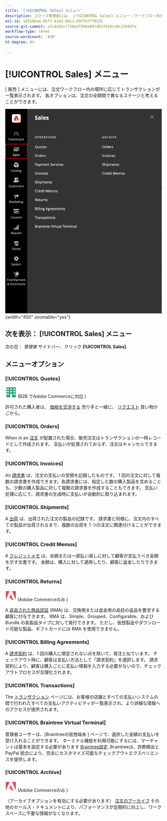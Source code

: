 ```yaml
---
title: '[!UICONTROL Sales] メニュー'
description: コマース管理者には、 [!UICONTROL Sales] メニュー：ワークフロー内の場所に従って注文を処理するためのツールにアクセスできます。
exl-id: 105106a4-85f7-4143-8411-69ff67ff9331
source-git-commit: a7c6203cf738e3fb9be887d637010ca9c155937a
workflow-type: tm+mt
source-wordcount: '439'
ht-degree: 0%

---
```


# [!UICONTROL Sales] メニュー

[ 販売 ] メニューには、注文ワークフロー内の場所に応じてトランザクションが一覧表示されます。 各オプションは、注文の全期間で異なるステージと考えることができます。

![セールスメニュー](./assets/admin-menu-sales.png){width="450" zoomable="yes"}

## 次を表示： [!UICONTROL Sales] メニュー

次の日： _管理者_ サイドバー、クリック **[!UICONTROL Sales]**.

## メニューオプション

### [!UICONTROL Quotes]

![Adobe Commerce用 B2B](../assets/b2b.svg) (B2B でAdobe Commerceに対応 )

許可された購入者は、 [価格を交渉する](../b2b/quotes.md) 売り手と一緒に、 [リクエスト](../b2b/quote-request.md) 買い物かごから。

### [!UICONTROL Orders]

When in an [注文](orders.md) が配置された場合、販売注文はトランザクションの一時レコードとして作成されます。 支払いが処理されておらず、注文はキャンセルできます。

### [!UICONTROL Invoices]

An [請求書](invoices.md) は、注文の支払いの受領を記録したものです。 1 回の注文に対して複数の請求書を作成できます。各請求書には、指定した数の購入製品を含めることも、少数の購入製品に対して複数の請求書を作成することもできます。 支払い処理に応じて、請求書の生成時に支払いが自動的に取り込まれます。

### [!UICONTROL Shipments]

A [出荷](shipments.md) は、出荷された注文の製品の記録です。 請求書と同様に、注文内のすべての製品が出荷されるまで、複数の出荷を 1 つの注文に関連付けることができます。

### [!UICONTROL Credit Memos]

A [クレジットメモ](credit-memos.md) は、全額または一部払い戻しに対して顧客が支払うべき金額を示す文書です。 金額は、購入に対して適用したり、顧客に返金したりできます。

### [!UICONTROL Returns]

![Adobe Commerce](../assets/adobe-logo.svg) (Adobe Commerceのみ )

A [返品された商品認証](returns.md) (RMA) は、交換用または返金用の品目の返品を要求する顧客に付与できます。 RMA は、Simple、Grouped、Configurable、および Bundle の各製品タイプに対して発行できます。 ただし、仮想製品やダウンロード可能な製品、ギフトカードには RMA を使用できません。

### [!UICONTROL Billing Agreements]

A [請求契約](paypal-billing-agreements.md) は、1 回の購入に限定されない点を除いて、発注と似ています。 チェックアウト時に、顧客は支払い方法として「請求契約」を選択します。 請求契約により、顧客は購入ごとに支払い情報を入力する必要がないので、チェックアウトプロセスが合理化されます。

### [!UICONTROL Transactions]

The [トランザクション](transactions.md) ページには、お客様の店舗とすべての支払いシステムの間で行われたすべての支払いアクティビティが一覧表示され、より詳細な情報へのアクセスが提供されます。

### [!UICONTROL Braintree Virtual Terminal]

管理者ユーザーは、[Braintreeの仮想端末 ] ページで、選択した金額の支払いを受け入れることができます。 ターミナル機能を利用可能にするには、マーチャントは基本を設定する必要があります [Braintree設定](braintree.md). Braintreeは、詐欺検出と PayPal 統合により、完全にカスタマイズ可能なチェックアウトエクスペリエンスを提供します。

### [!UICONTROL Archive]

![Adobe Commerce](../assets/adobe-logo.svg) (Adobe Commerceのみ )

（アーカイブオプションを有効にする必要があります） [注文のアーカイブ](order-archive.md) その他のセールス・ドキュメントにより、パフォーマンスが定期的に向上し、ワークスペースに不要な情報がなくなります。
